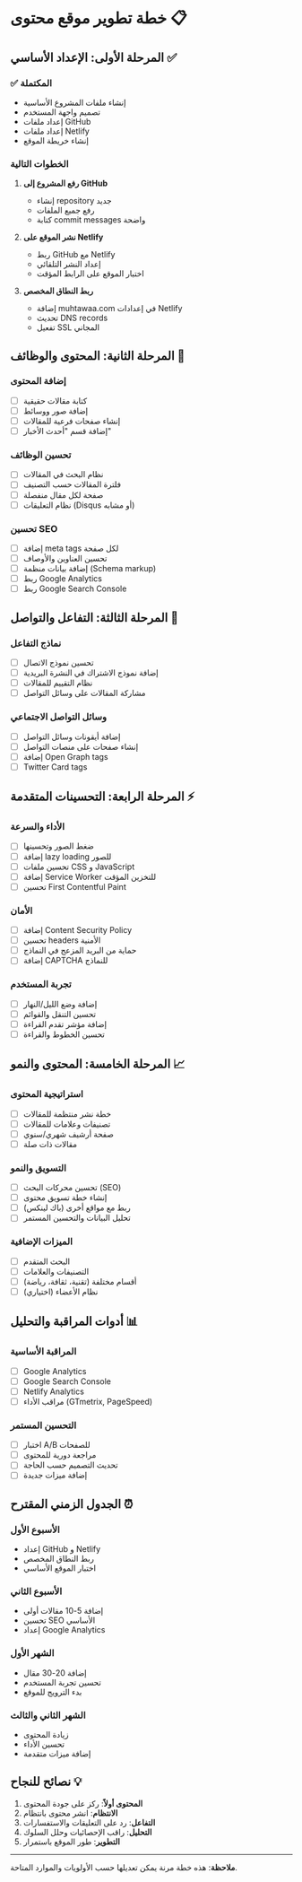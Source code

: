 # خطة تطوير موقع محتوى 📋

## المرحلة الأولى: الإعداد الأساسي ✅

### ✅ المكتملة
- إنشاء ملفات المشروع الأساسية
- تصميم واجهة المستخدم
- إعداد ملفات GitHub
- إعداد ملفات Netlify
- إنشاء خريطة الموقع

### الخطوات التالية
1. **رفع المشروع إلى GitHub**
   - إنشاء repository جديد
   - رفع جميع الملفات
   - كتابة commit messages واضحة

2. **نشر الموقع على Netlify**
   - ربط GitHub مع Netlify
   - إعداد النشر التلقائي
   - اختبار الموقع على الرابط المؤقت

3. **ربط النطاق المخصص**
   - إضافة muhtawaa.com في إعدادات Netlify
   - تحديث DNS records
   - تفعيل SSL المجاني

## المرحلة الثانية: المحتوى والوظائف 🚀

### إضافة المحتوى
- [ ] كتابة مقالات حقيقية
- [ ] إضافة صور ووسائط
- [ ] إنشاء صفحات فرعية للمقالات
- [ ] إضافة قسم "أحدث الأخبار"

### تحسين الوظائف
- [ ] نظام البحث في المقالات
- [ ] فلترة المقالات حسب التصنيف
- [ ] صفحة لكل مقال منفصلة
- [ ] نظام التعليقات (Disqus أو مشابه)

### تحسين SEO
- [ ] إضافة meta tags لكل صفحة
- [ ] تحسين العناوين والأوصاف
- [ ] إضافة بيانات منظمة (Schema markup)
- [ ] ربط Google Analytics
- [ ] ربط Google Search Console

## المرحلة الثالثة: التفاعل والتواصل 💬

### نماذج التفاعل
- [ ] تحسين نموذج الاتصال
- [ ] إضافة نموذج الاشتراك في النشرة البريدية
- [ ] نظام التقييم للمقالات
- [ ] مشاركة المقالات على وسائل التواصل

### وسائل التواصل الاجتماعي
- [ ] إضافة أيقونات وسائل التواصل
- [ ] إنشاء صفحات على منصات التواصل
- [ ] إضافة Open Graph tags
- [ ] Twitter Card tags

## المرحلة الرابعة: التحسينات المتقدمة ⚡

### الأداء والسرعة
- [ ] ضغط الصور وتحسينها
- [ ] إضافة lazy loading للصور
- [ ] تحسين ملفات CSS و JavaScript
- [ ] إضافة Service Worker للتخزين المؤقت
- [ ] تحسين First Contentful Paint

### الأمان
- [ ] إضافة Content Security Policy
- [ ] تحسين headers الأمنية
- [ ] حماية من البريد المزعج في النماذج
- [ ] إضافة CAPTCHA للنماذج

### تجربة المستخدم
- [ ] إضافة وضع الليل/النهار
- [ ] تحسين التنقل والقوائم
- [ ] إضافة مؤشر تقدم القراءة
- [ ] تحسين الخطوط والقراءة

## المرحلة الخامسة: المحتوى والنمو 📈

### استراتيجية المحتوى
- [ ] خطة نشر منتظمة للمقالات
- [ ] تصنيفات وعلامات للمقالات
- [ ] صفحة أرشيف شهري/سنوي
- [ ] مقالات ذات صلة

### التسويق والنمو
- [ ] تحسين محركات البحث (SEO)
- [ ] إنشاء خطة تسويق محتوى
- [ ] ربط مع مواقع أخرى (باك لينكس)
- [ ] تحليل البيانات والتحسين المستمر

### الميزات الإضافية
- [ ] البحث المتقدم
- [ ] التصنيفات والعلامات
- [ ] أقسام مختلفة (تقنية، ثقافة، رياضة)
- [ ] نظام الأعضاء (اختياري)

## أدوات المراقبة والتحليل 📊

### المراقبة الأساسية
- [ ] Google Analytics
- [ ] Google Search Console
- [ ] Netlify Analytics
- [ ] مراقب الأداء (GTmetrix, PageSpeed)

### التحسين المستمر
- [ ] اختبار A/B للصفحات
- [ ] مراجعة دورية للمحتوى
- [ ] تحديث التصميم حسب الحاجة
- [ ] إضافة ميزات جديدة

## الجدول الزمني المقترح ⏰

### الأسبوع الأول
- إعداد GitHub و Netlify
- ربط النطاق المخصص
- اختبار الموقع الأساسي

### الأسبوع الثاني
- إضافة 5-10 مقالات أولى
- تحسين SEO الأساسي
- إعداد Google Analytics

### الشهر الأول
- إضافة 20-30 مقال
- تحسين تجربة المستخدم
- بدء الترويج للموقع

### الشهر الثاني والثالث
- زيادة المحتوى
- تحسين الأداء
- إضافة ميزات متقدمة

## نصائح للنجاح 💡

1. **المحتوى أولاً**: ركز على جودة المحتوى
2. **الانتظام**: انشر محتوى بانتظام
3. **التفاعل**: رد على التعليقات والاستفسارات
4. **التحليل**: راقب الإحصائيات وحلل السلوك
5. **التطوير**: طور الموقع باستمرار

---

**ملاحظة**: هذه خطة مرنة يمكن تعديلها حسب الأولويات والموارد المتاحة.
